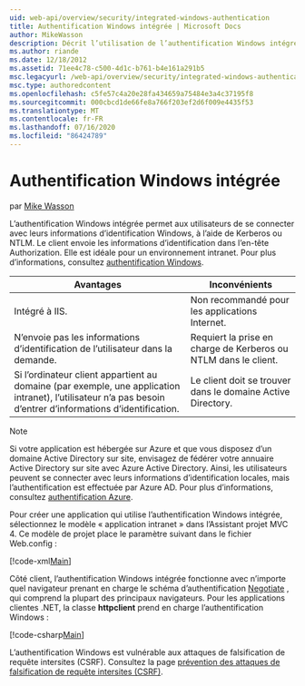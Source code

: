 ```yaml
---
uid: web-api/overview/security/integrated-windows-authentication
title: Authentification Windows intégrée | Microsoft Docs
author: MikeWasson
description: Décrit l’utilisation de l’authentification Windows intégrée dans API Web ASP.NET.
ms.author: riande
ms.date: 12/18/2012
ms.assetid: 71ee4c78-c500-4d1c-b761-b4e161a291b5
msc.legacyurl: /web-api/overview/security/integrated-windows-authentication
msc.type: authoredcontent
ms.openlocfilehash: c5fe57c4a20e28fa434659a75484e3a4c37195f8
ms.sourcegitcommit: 000cbcd1de66fe8a766f203ef2d6f009e4435f53
ms.translationtype: MT
ms.contentlocale: fr-FR
ms.lasthandoff: 07/16/2020
ms.locfileid: "86424789"
---
```

# <a name="integrated-windows-authentication"></a>Authentification Windows intégrée

par [Mike Wasson](https://github.com/MikeWasson)

L’authentification Windows intégrée permet aux utilisateurs de se connecter avec leurs informations d’identification Windows, à l’aide de Kerberos ou NTLM. Le client envoie les informations d’identification dans l’en-tête Authorization. Elle est idéale pour un environnement intranet. Pour plus d’informations, consultez [authentification Windows](https://www.iis.net/configreference/system.webserver/security/authentication/windowsauthentication).

| Avantages | Inconvénients |
| --- | --- |
| Intégré à IIS. | Non recommandé pour les applications Internet. | 
| N’envoie pas les informations d’identification de l’utilisateur dans la demande. | Requiert la prise en charge de Kerberos ou NTLM dans le client. |
| Si l’ordinateur client appartient au domaine (par exemple, une application intranet), l’utilisateur n’a pas besoin d’entrer d’informations d’identification. | Le client doit se trouver dans le domaine Active Directory. |

> [!NOTE]
> Si votre application est hébergée sur Azure et que vous disposez d’un domaine Active Directory sur site, envisagez de fédérer votre annuaire Active Directory sur site avec Azure Active Directory. Ainsi, les utilisateurs peuvent se connecter avec leurs informations d’identification locales, mais l’authentification est effectuée par Azure AD. Pour plus d’informations, consultez [authentification Azure](../../../visual-studio/overview/2012/windows-azure-authentication.md).

Pour créer une application qui utilise l’authentification Windows intégrée, sélectionnez le modèle « application intranet » dans l’Assistant projet MVC 4. Ce modèle de projet place le paramètre suivant dans le fichier Web.config :

[!code-xml[Main](integrated-windows-authentication/samples/sample1.xml)]

Côté client, l’authentification Windows intégrée fonctionne avec n’importe quel navigateur prenant en charge le schéma d’authentification [Negotiate](http://www.ietf.org/rfc/rfc4559.txt) , qui comprend la plupart des principaux navigateurs. Pour les applications clientes .NET, la classe **httpclient** prend en charge l’authentification Windows :

[!code-csharp[Main](integrated-windows-authentication/samples/sample2.cs)]

L’authentification Windows est vulnérable aux attaques de falsification de requête intersites (CSRF). Consultez la page [prévention des attaques de falsification de requête intersites (CSRF)](preventing-cross-site-request-forgery-csrf-attacks.md).
